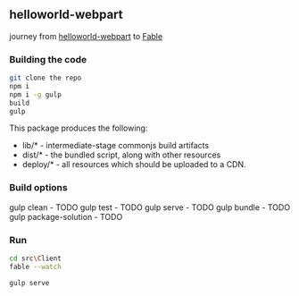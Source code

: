 ## helloworld-webpart

journey from [helloworld-webpart](https://dev.office.com/sharepoint/docs/spfx/web-parts/get-started/build-a-hello-world-web-part) to [Fable](http://fable.io/)

### Building the code

```bash
git clone the repo
npm i
npm i -g gulp
build
gulp
```

This package produces the following:

* lib/* - intermediate-stage commonjs build artifacts
* dist/* - the bundled script, along with other resources
* deploy/* - all resources which should be uploaded to a CDN.

### Build options

gulp clean - TODO
gulp test - TODO
gulp serve - TODO
gulp bundle - TODO
gulp package-solution - TODO

### Run

```bash
cd src\Client
fable --watch
```

```bash
gulp serve
```
